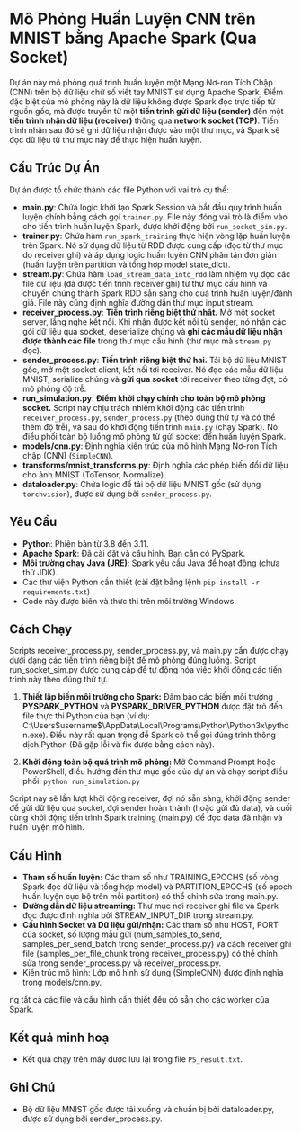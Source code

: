 # Mô Phỏng Huấn Luyện CNN trên MNIST bằng Apache Spark (Qua Socket)

Dự án này mô phỏng quá trình huấn luyện một Mạng Nơ-ron Tích Chập (CNN) trên bộ dữ liệu chữ số viết tay MNIST sử dụng Apache Spark. Điểm đặc biệt của mô phỏng này là dữ liệu không được Spark đọc trực tiếp từ nguồn gốc, mà được truyền từ một **tiến trình gửi dữ liệu (sender)** đến một **tiến trình nhận dữ liệu (receiver)** thông qua **network socket (TCP)**. Tiến trình nhận sau đó sẽ ghi dữ liệu nhận được vào một thư mục, và Spark sẽ đọc dữ liệu từ thư mục này để thực hiện huấn luyện.

## Cấu Trúc Dự Án

Dự án được tổ chức thành các file Python với vai trò cụ thể:

- **main.py**: Chứa logic khởi tạo Spark Session và bắt đầu quy trình huấn luyện chính bằng cách gọi `trainer.py`. File này đóng vai trò là điểm vào cho tiến trình huấn luyện Spark, được khởi động bởi `run_socket_sim.py`.
- **trainer.py**: Chứa hàm `run_spark_training` thực hiện vòng lặp huấn luyện trên Spark. Nó sử dụng dữ liệu từ RDD được cung cấp (đọc từ thư mục do receiver ghi) và áp dụng logic huấn luyện CNN phân tán đơn giản (huấn luyện trên partition và tổng hợp model state_dict).
- **stream.py**: Chứa hàm `load_stream_data_into_rdd` làm nhiệm vụ đọc các file dữ liệu (đã được tiến trình receiver ghi) từ thư mục cấu hình và chuyển chúng thành Spark RDD sẵn sàng cho quá trình huấn luyện/đánh giá. File này cũng định nghĩa đường dẫn thư mục input stream.
- **receiver_process.py**: **Tiến trình riêng biệt thứ nhất.** Mở một socket server, lắng nghe kết nối. Khi nhận được kết nối từ sender, nó nhận các gói dữ liệu qua socket, deserialize chúng và **ghi các mẫu dữ liệu nhận được thành các file** trong thư mục cấu hình (thư mục mà `stream.py` đọc).
- **sender_process.py**: **Tiến trình riêng biệt thứ hai.** Tải bộ dữ liệu MNIST gốc, mở một socket client, kết nối tới receiver. Nó đọc các mẫu dữ liệu MNIST, serialize chúng và **gửi qua socket** tới receiver theo từng đợt, có mô phỏng độ trễ.
- **run_simulation.py**: **Điểm khởi chạy chính cho toàn bộ mô phỏng socket.** Script này chịu trách nhiệm khởi động các tiến trình `receiver_process.py`, `sender_process.py` (theo đúng thứ tự và có thể thêm độ trễ), và sau đó khởi động tiến trình `main.py` (chạy Spark). Nó điều phối toàn bộ luồng mô phỏng từ gửi socket đến huấn luyện Spark.
- **models/cnn.py**: Định nghĩa kiến trúc của mô hình Mạng Nơ-ron Tích chập (CNN) (`SimpleCNN`).
- **transforms/mnist_transforms.py**: Định nghĩa các phép biến đổi dữ liệu cho ảnh MNIST (ToTensor, Normalize).
- **dataloader.py**: Chứa logic để tải bộ dữ liệu MNIST gốc (sử dụng `torchvision`), được sử dụng bởi `sender_process.py`.


## Yêu Cầu


- **Python**: Phiên bản từ 3.8 đến 3.11.
- **Apache Spark**: Đã cài đặt và cấu hình. Bạn cần có PySpark.
- **Môi trường chạy Java (JRE)**: Spark yêu cầu Java để hoạt động (chưa thử JDK).
- Các thư viện Python cần thiết (cài đặt bằng lệnh `pip install -r requirements.txt`)
- Code này được biên và thực thi trên môi trường Windows.

## Cách Chạy
Scripts receiver_process.py, sender_process.py, và main.py cần được chạy dưới dạng các tiến trình riêng biệt để mô phỏng đúng luồng. Script run_socket_sim.py được cung cấp để tự động hóa việc khởi động các tiến trình này theo đúng thứ tự.

1. **Thiết lập biến môi trường cho Spark:** Đảm bảo các biến môi trường **PYSPARK_PYTHON** và **PYSPARK_DRIVER_PYTHON** được đặt trỏ đến file thực thi Python của bạn (ví dụ: C:\Users\$username$\AppData\Local\Programs\Python\Python3x\python.exe). Điều này rất quan trọng để Spark có thể gọi đúng trình thông dịch Python (Đã gặp lỗi và fix được bằng cách này).

2. **Khởi động toàn bộ quá trình mô phỏng:** Mở Command Prompt hoặc PowerShell, điều hướng đến thư mục gốc của dự án và chạy script điều phối: `python run_simulation.py`

Script này sẽ lần lượt khởi động receiver, đợi nó sẵn sàng, khởi động sender để gửi dữ liệu qua socket, đợi sender hoàn thành (hoặc gửi đủ data), và cuối cùng khởi động tiến trình Spark training (main.py) để đọc data đã nhận và huấn luyện mô hình.

## Cấu Hình

- **Tham số huấn luyện:** Các tham số như TRAINING_EPOCHS (số vòng Spark đọc dữ liệu và tổng hợp model) và PARTITION_EPOCHS (số epoch huấn luyện cục bộ trên mỗi partition) có thể chỉnh sửa trong main.py.
- **Đường dẫn dữ liệu streaming:** Thư mục nơi receiver ghi file và Spark đọc được định nghĩa bởi STREAM_INPUT_DIR trong stream.py.
- **Cấu hình Socket và Dữ liệu gửi/nhận:** Các tham số như HOST, PORT của socket, số lượng mẫu gửi (num_samples_to_send, samples_per_send_batch trong sender_process.py) và cách receiver ghi file (samples_per_file_chunk trong receiver_process.py) có thể chỉnh sửa trong sender_process.py và receiver_process.py.
- Kiến trúc mô hình: Lớp mô hình sử dụng (SimpleCNN) được định nghĩa trong models/cnn.py.

ng tất cả các file và cấu hình cần thiết đều có sẵn cho các worker của Spark.

## Kết quả minh hoạ 
- Kết quả chạy trên máy được lưu lại trong file `PS_result.txt`.

## Ghi Chú
- Bộ dữ liệu MNIST gốc được tải xuống và chuẩn bị bởi dataloader.py, được sử dụng bởi sender_process.py.


